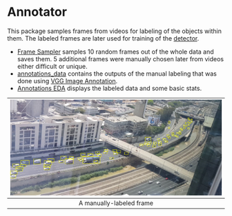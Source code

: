 # Annotator

This package samples frames from videos for labeling of the objects within them.
The labeled frames are later used for training of the [detector](https://github.com/ido90/AyalonRoad/tree/master/Detector).

- [Frame Sampler](https://github.com/ido90/AyalonRoad/blob/master/Annotator/FrameSampler.ipynb) samples 10 random frames out of the whole data and saves them. 5 additional frames were manually chosen later from videos either difficult or unique.
- [annotations_data](https://github.com/ido90/AyalonRoad/tree/master/Annotator/annotation_data) contains the outputs of the manual labeling that was done using [VGG Image Annotation](http://www.robots.ox.ac.uk/~vgg/software/via/).
- [Annotations EDA](https://github.com/ido90/AyalonRoad/blob/master/Annotator/AnnotationsEDA.ipynb) displays the labeled data and some basic stats.

| ![](https://github.com/ido90/AyalonRoad/blob/master/Outputs/Data%20annotation/Manual%20annotation%20sample.png) |
| :--: |
| A manually-labeled frame |
